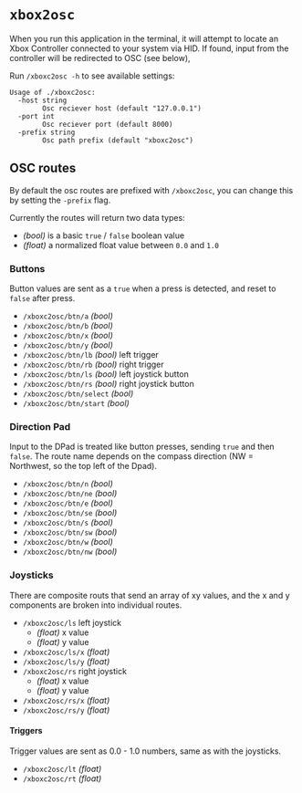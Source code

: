 
# `xbox2osc`

When you run this application in the terminal, it will attempt to locate an Xbox Controller connected to your system via HID. If found, input from the controller will be redirected to OSC (see below),

Run `/xboxc2osc -h` to see available settings:

```
Usage of ./xboxc2osc:
  -host string
    	Osc reciever host (default "127.0.0.1")
  -port int
    	Osc reciever port (default 8000)
  -prefix string
    	Osc path prefix (default "xboxc2osc")
```

## OSC routes

By default the osc routes are prefixed with `/xboxc2osc`, you can change this by setting the `-prefix` flag.

Currently the routes will return two data types:

 - _(bool)_ is a basic `true` / `false` boolean value
 - _(float)_ a normalized float value between `0.0` and `1.0`

### Buttons

Button values are sent as a `true` when a press is detected, and reset to `false` after press.

 - `/xboxc2osc/btn/a` _(bool)_
 - `/xboxc2osc/btn/b` _(bool)_
 - `/xboxc2osc/btn/x` _(bool)_
 - `/xboxc2osc/btn/y` _(bool)_
 - `/xboxc2osc/btn/lb` _(bool)_ left trigger
 - `/xboxc2osc/btn/rb` _(bool)_ right trigger
 - `/xboxc2osc/btn/ls` _(bool)_ left joystick button
 - `/xboxc2osc/btn/rs` _(bool)_ right joystick button
 - `/xboxc2osc/btn/select` _(bool)_
 - `/xboxc2osc/btn/start` _(bool)_


### Direction Pad

Input to the DPad is treated like button presses, sending `true` and then `false`. The route name depends on the compass direction (NW = Northwest, so the top left of the Dpad).

- `/xboxc2osc/btn/n` _(bool)_
- `/xboxc2osc/btn/ne` _(bool)_
- `/xboxc2osc/btn/e` _(bool)_
- `/xboxc2osc/btn/se` _(bool)_
- `/xboxc2osc/btn/s` _(bool)_
- `/xboxc2osc/btn/sw` _(bool)_
- `/xboxc2osc/btn/w` _(bool)_
- `/xboxc2osc/btn/nw` _(bool)_

### Joysticks

There are composite routs that send an array of xy values, and the x and y components are broken into individual routes.

- `/xboxc2osc/ls` left joystick
  - _(float)_ x value
  - _(float)_ y value
- `/xboxc2osc/ls/x` _(float)_
- `/xboxc2osc/ls/y` _(float)_
- `/xboxc2osc/rs` right joystick
  - _(float)_ x value
  - _(float)_ y value
- `/xboxc2osc/rs/x` _(float)_
- `/xboxc2osc/rs/y` _(float)_

#### Triggers

Trigger values are sent as 0.0 - 1.0 numbers, same as with the joysticks.

- `/xboxc2osc/lt` _(float)_
- `/xboxc2osc/rt` _(float)_




